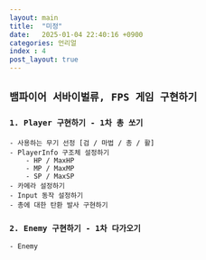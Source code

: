 ```yaml
---
layout: main  
title:  "미정"
date:   2025-01-04 22:40:16 +0900
categories: 언리얼
index : 4
post_layout: true
---
```


## `뱀파이어 서바이벌류, FPS 게임 구현하기`

### `1. Player 구현하기 - 1차 총 쏘기`
    - 사용하는 무기 선정 [검 / 마법 / 총 / 활]
    - PlayerInfo 구조체 설정하기 
        - HP / MaxHP
        - MP / MaxMP
        - SP / MaxSP
    - 카메라 설정하기
    - Input 동작 설정하기
    - 총에 대한 탄환 발사 구현하기

### `2. Enemy 구현하기 - 1차 다가오기`
    - Enemy
